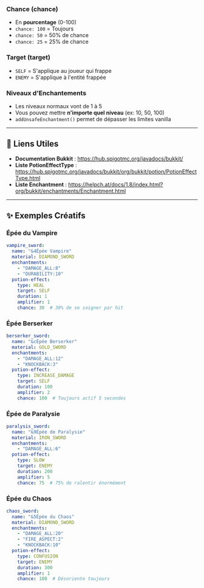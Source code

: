 ### Chance (chance)
- En **pourcentage** (0-100)
- `chance: 100` = Toujours
- `chance: 50` = 50% de chance
- `chance: 25` = 25% de chance

### Target (target)
- `SELF` = S'applique au joueur qui frappe
- `ENEMY` = S'applique à l'entité frappée

### Niveaux d'Enchantements
- Les niveaux normaux vont de 1 à 5
- Vous pouvez mettre **n'importe quel niveau** (ex: 10, 50, 100)
- `addUnsafeEnchantment()` permet de dépasser les limites vanilla

---

## 🔗 **Liens Utiles**

- **Documentation Bukkit** : https://hub.spigotmc.org/javadocs/bukkit/
- **Liste PotionEffectType** : https://hub.spigotmc.org/javadocs/bukkit/org/bukkit/potion/PotionEffectType.html
- **Liste Enchantment** : https://helpch.at/docs/1.8/index.html?org/bukkit/enchantments/Enchantment.html

---

## ✨ **Exemples Créatifs**

### Épée du Vampire
```yaml
vampire_sword:
  name: "&4Épée Vampire"
  material: DIAMOND_SWORD
  enchantments:
    - "DAMAGE_ALL:8"
    - "DURABILITY:10"
  potion-effect:
    type: HEAL
    target: SELF
    duration: 1
    amplifier: 1
    chance: 30  # 30% de se soigner par hit
```

### Épée Berserker
```yaml
berserker_sword:
  name: "&cÉpée Berserker"
  material: GOLD_SWORD
  enchantments:
    - "DAMAGE_ALL:12"
    - "KNOCKBACK:3"
  potion-effect:
    type: INCREASE_DAMAGE
    target: SELF
    duration: 100
    amplifier: 2
    chance: 100  # Toujours actif 5 secondes
```

### Épée de Paralysie
```yaml
paralysis_sword:
  name: "&9Épée de Paralysie"
  material: IRON_SWORD
  enchantments:
    - "DAMAGE_ALL:6"
  potion-effect:
    type: SLOW
    target: ENEMY
    duration: 200
    amplifier: 5
    chance: 75  # 75% de ralentir énormément
```

### Épée du Chaos
```yaml
chaos_sword:
  name: "&5Épée du Chaos"
  material: DIAMOND_SWORD
  enchantments:
    - "DAMAGE_ALL:20"
    - "FIRE_ASPECT:2"
    - "KNOCKBACK:10"
  potion-effect:
    type: CONFUSION
    target: ENEMY
    duration: 300
    amplifier: 1
    chance: 100  # Désoriente toujours
```
